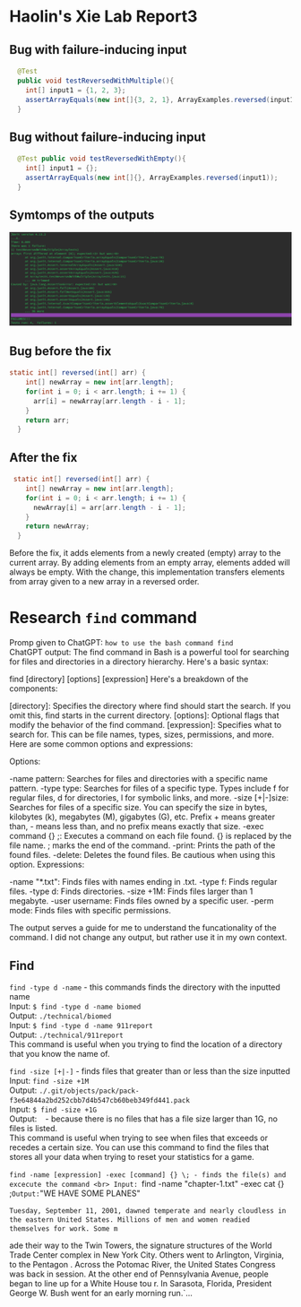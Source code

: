 # **Haolin's Xie Lab Report3**
## Bug with failure-inducing input 
````Java
  @Test
  public void testReversedWithMultiple(){
    int[] input1 = {1, 2, 3};
    assertArrayEquals(new int[]{3, 2, 1}, ArrayExamples.reversed(input1));
  }
````

## Bug without failure-inducing input
````Java
  @Test public void testReversedWithEmpty(){
    int[] input1 = {};
    assertArrayEquals(new int[]{}, ArrayExamples.reversed(input1));
  }
````
## Symtomps of the outputs
![Image](Image3.1.png)

## Bug before the fix 
```Java
static int[] reversed(int[] arr) {
    int[] newArray = new int[arr.length];
    for(int i = 0; i < arr.length; i += 1) {
      arr[i] = newArray[arr.length - i - 1];
    }
    return arr;
  }
````

## After the fix 
````Java
 static int[] reversed(int[] arr) {
    int[] newArray = new int[arr.length];
    for(int i = 0; i < arr.length; i += 1) {
      newArray[i] = arr[arr.length - i - 1];
    }
    return newArray;
  }
````
Before the fix, it adds elements from a newly created (empty) array to the current array. 
By adding elements from an empty array, elements added will always be empty.
With the change, this implementation transfers elements from array given to a new array in a reversed order. 

# Research `find` command
Promp given to ChatGPT: `how to use the bash command find` <br>
ChatGPT output: The find command in Bash is a powerful tool for searching for files and directories in a directory hierarchy. Here's a basic syntax:

find [directory] [options] [expression]
Here's a breakdown of the components:

[directory]: Specifies the directory where find should start the search. If you omit this, find starts in the current directory.
[options]: Optional flags that modify the behavior of the find command.
[expression]: Specifies what to search for. This can be file names, types, sizes, permissions, and more.
Here are some common options and expressions:

Options:

-name pattern: Searches for files and directories with a specific name pattern.
-type type: Searches for files of a specific type. Types include f for regular files, d for directories, l for symbolic links, and more.
-size [+|-]size: Searches for files of a specific size. You can specify the size in bytes, kilobytes (k), megabytes (M), gigabytes (G), etc. Prefix + means greater than, - means less than, and no prefix means exactly that size.
-exec command {} \;: Executes a command on each file found. {} is replaced by the file name. \; marks the end of the command.
-print: Prints the path of the found files.
-delete: Deletes the found files. Be cautious when using this option.
Expressions:

-name "*.txt": Finds files with names ending in .txt.
-type f: Finds regular files.
-type d: Finds directories.
-size +1M: Finds files larger than 1 megabyte.
-user username: Finds files owned by a specific user.
-perm mode: Finds files with specific permissions.

The output serves a guide for me to understand the funcationality of the command. I did not change any output, but rather use it in my own context. 

## Find
`find -type d -name` - this commands finds the directory with the inputted name <br>
Input: `$ find -type d -name biomed` <br>
Output: `./technical/biomed` <br>
Input: `$ find -type d -name 911report` <br>
Output: `./technical/911report`<br>
This command is useful when you trying to find the location of a directory that you know the name of. <br> 

`find -size [+|-]` - finds files that greater than or less than the size inputted <br>
Input: `find -size +1M` <br>
Output: `./.git/objects/pack/pack-f3e64844a2bd252cbb7d4b547cb60beb349fd441.pack` <br>
Input: `$ find -size +1G` <br>
Output: ` ` - because there is no files that has a file size larger than 1G, no files is listed. <br> 
This command is useful when trying to see when files that exceeds or recedes a certain size. You can use this command to find the files that stores all your data when trying to reset your statistics for a game. <br>

`find -name [expression] -exec [command] {} \; - finds the file(s) and excecute the command <br>
Input: `find -name "chapter-1.txt" -exec cat {} \;`
Output: `"WE HAVE SOME PLANES"

    Tuesday, September 11, 2001, dawned temperate and nearly cloudless in the eastern United States. Millions of men and women readied themselves for work. Some m
ade their way to the Twin Towers, the signature structures of the World Trade Center complex in New York City. Others went to Arlington, Virginia, to the Pentagon
. Across the Potomac River, the United States Congress was back in session. At the other end of Pennsylvania Avenue, people began to line up for a White House tou
r. In Sarasota, Florida, President George W. Bush went for an early morning run.`...

